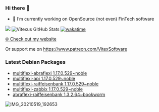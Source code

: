 ### Hi there 👋

- 🔭 I’m currently working on OpenSource  (not even) FinTech software

![](https://komarev.com/ghpvc/?username=Vitexus)
![Vitexus GitHub Stats](https://github-readme-stats.vercel.app/api?username=Vitexus&show_icons=true)
[![wakatime](https://wakatime.com/badge/user/5abba9ca-813e-43ac-9b5f-b1cfdf3dc1c7.svg)](https://wakatime.com/@5abba9ca-813e-43ac-9b5f-b1cfdf3dc1c7)

<p><a href="https://vitexsoftware.cz">🌐 Check out my website</a></p>

Or support me on https://www.patreon.com/VitexSoftware

### Latest Debian Packages
<!-- DEBIAN-PACKAGES-LIST:START -->
- [multiflexi-abraflexi 1.17.0.529~noble](https://repo.vitexsoftware.com/package.php?package=multiflexi-abraflexi)
- [multiflexi-api 1.17.0.529~noble](https://repo.vitexsoftware.com/package.php?package=multiflexi-api)
- [multiflexi-raiffeisenbank 1.17.0.529~noble](https://repo.vitexsoftware.com/package.php?package=multiflexi-raiffeisenbank)
- [multiflexi-zabbix 1.17.0.529~noble](https://repo.vitexsoftware.com/package.php?package=multiflexi-zabbix)
- [abraflexi-raiffeisenbank 1.3.2.64~bookworm](https://repo.vitexsoftware.com/package.php?package=abraflexi-raiffeisenbank)
<!-- DEBIAN-PACKAGES-LIST:END -->

![IMG_20210519_192653](https://user-images.githubusercontent.com/2621130/120022731-1bd48900-bfed-11eb-90f9-4f88f560b8b7.jpg)

<!--
**Vitexus/Vitexus** is a ✨ _special_ ✨ repository because its `README.md` (this file) appears on your GitHub profile.

Here are some ideas to get you started:

- 🌱 I’m currently learning ...
- 👯 I’m looking to collaborate on ...
- 🤔 I’m looking for help with ...
- 💬 Ask me about ...
- 📫 How to reach me: ...
- 😄 Pronouns: ...
- ⚡ Fun fact: ...
-->


